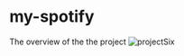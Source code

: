 # my-spotify

The overview of the the project
![projectSix](https://github.com/maharufh/my-spotify/assets/85804873/043de3bd-dad7-4f24-96ec-376bc87716be)
